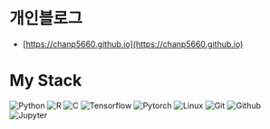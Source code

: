 # 개인블로그
- [https://chanp5660.github.io](https://chanp5660.github.io)

# My Stack

<img alt="Python" src ="https://img.shields.io/badge/Python-3776AB.svg?&style=for-the-badge&logo=Python&logoColor=white">
<img alt="R" src ="https://img.shields.io/badge/R-276DC3.svg?&style=for-the-badge&logo=R&logoColor=white">
<img alt="C" src ="https://img.shields.io/badge/C-A8B9CC.svg?&style=for-the-badge&logo=C&logoColor=white">
<img alt="Tensorflow" src ="https://img.shields.io/badge/Tensorflow-FF6F00.svg?&style=for-the-badge&logo=Tensorflow&logoColor=white" >
<img alt="Pytorch" src ="https://img.shields.io/badge/Pytorch-EE4C2C.svg?&style=for-the-badge&logo=Pytorch&logoColor=white">
<img alt="Linux" src ="https://img.shields.io/badge/Linux-FCC624.svg?&style=for-the-badge&logo=Linux&logoColor=white">
<img alt="Git" src ="https://img.shields.io/badge/Git-F05032.svg?&style=for-the-badge&logo=Git&logoColor=white" >
<img alt="Github" src="https://img.shields.io/badge/github-181717?style=for-the-badge&logo=github&logoColor=white" >
<img alt="Jupyter" src ="https://img.shields.io/badge/Jupyter-F37626.svg?&style=for-the-badge&logo=Jupyter&logoColor=white" >



<!--
<img alt="C" src ="https://img.shields.io/badge/C-A8B9CC.svg?&style=for-the-badge&logo=C&logoColor=white"/>  <img alt="Linux" src ="https://img.shields.io/badge/Linux-FCC624.svg?&style=for-the-badge&logo=Linux&logoColor=white"/>  <img alt="R" src ="https://img.shields.io/badge/R-276DC3.svg?&style=for-the-badge&logo=R&logoColor=white"/> 



**chanp5660/chanp5660** is a ✨ _special_ ✨ repository because its `README.md` (this file) appears on your GitHub profile.

Here are some ideas to get you started:

- 🔭 I’m currently working on ...
- 🌱 I’m currently learning ...
- 👯 I’m looking to collaborate on ...
- 🤔 I’m looking for help with ...
- 💬 Ask me about ...
- 📫 How to reach me: ...
- 😄 Pronouns: ...
- ⚡ Fun fact: ...
-->


